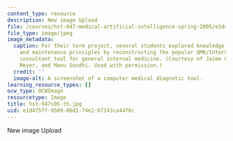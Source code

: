 ```yaml
---
content_type: resource
description: New image Upload
file: /courses/hst-947-medical-artificial-intelligence-spring-2005/e1d475ff950986d174e267143ca44f6c_hst-947s05-th.jpg
file_type: image/jpeg
image_metadata:
  caption: For their term project, several students explored knowledge acquisition
    and maintenance principles by reconstructing the popular QMR/Internist I diagnostic
    consultant tool for general internal medicine. (Courtesy of Jaime Chang, Mark
    Meyer, and Manu Sondhi. Used with permission.)
  credit: ''
  image-alt: A screenshot of a computer medical diagnotic tool.
learning_resource_types: []
ocw_type: OCWImage
resourcetype: Image
title: hst-947s05-th.jpg
uid: e1d475ff-9509-86d1-74e2-67143ca44f6c
---
```

New image Upload


